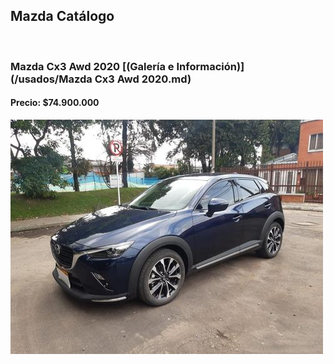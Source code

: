 ## Mazda Catálogo

<p>&nbsp;</p>

### Mazda Cx3 Awd 2020 [(Galería e Información)](/usados/Mazda Cx3 Awd 2020.md)
#### Precio: $74.900.000

<img src="/usados/images/Mazda Cx3 Awd 2020 - 0.2909.jpg?raw=true"/>
<p>&nbsp;</p>

